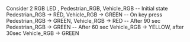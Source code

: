 Consider 2 RGB LED , Pedestrian_RGB, Vehicle_RGB
-- Initial state  Pedestrian_RGB -> RED, Vehicle_RGB -> GREEN
-- On key press  Pedestrian_RGB -> GREEN, Vehicle_RGB -> RED
-- After 90 sec Pedestrian_RGB -> GREEN 
-- After 60 sec Vehicle_RGB -> YELLOW, after 30sec Vehicle_RGB -> GREEN
